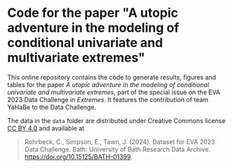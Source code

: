 # Code for the paper "A utopic adventure in the modeling of conditional univariate and multivariate extremes"

This online repository contains the code to generate results, figures and tables for the paper *A utopic adventure in the modeling of conditional univariate and multivariate extremes*, part of the special issue on the EVA 2023 Data Challenge in *Extremes*. It features the contribution of team YaHaBe to the Data Challenge.


The data in the `data` folder are distributed under Creative Commons license [CC BY 4.0](https://creativecommons.org/licenses/by/4.0/) and available at

>  Rohrbeck, C., Simpson, E., Tawn, J. (2024). Dataset for EVA 2023 Data Challenge. Bath: University of Bath Research Data Archive. https://doi.org/10.15125/BATH-01399.
